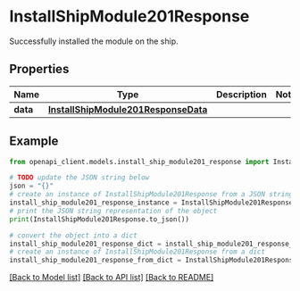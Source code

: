 # InstallShipModule201Response

Successfully installed the module on the ship.

## Properties

Name | Type | Description | Notes
------------ | ------------- | ------------- | -------------
**data** | [**InstallShipModule201ResponseData**](InstallShipModule201ResponseData.md) |  | 

## Example

```python
from openapi_client.models.install_ship_module201_response import InstallShipModule201Response

# TODO update the JSON string below
json = "{}"
# create an instance of InstallShipModule201Response from a JSON string
install_ship_module201_response_instance = InstallShipModule201Response.from_json(json)
# print the JSON string representation of the object
print(InstallShipModule201Response.to_json())

# convert the object into a dict
install_ship_module201_response_dict = install_ship_module201_response_instance.to_dict()
# create an instance of InstallShipModule201Response from a dict
install_ship_module201_response_from_dict = InstallShipModule201Response.from_dict(install_ship_module201_response_dict)
```
[[Back to Model list]](../README.md#documentation-for-models) [[Back to API list]](../README.md#documentation-for-api-endpoints) [[Back to README]](../README.md)


